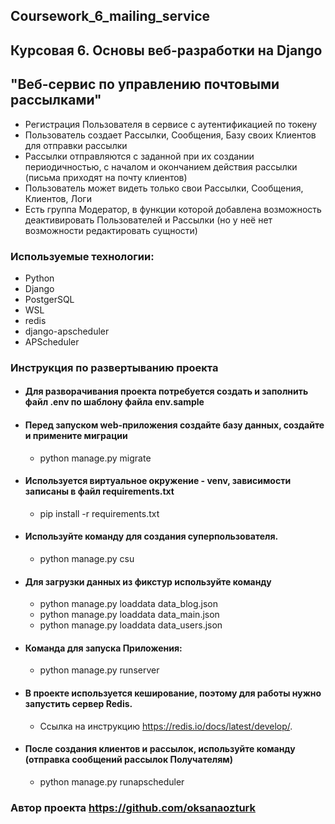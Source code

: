## Coursework_6_mailing_service
## Курсовая 6. Основы веб-разработки на Django
## "Веб-сервис по управлению почтовыми рассылками"

* Регистрация Пользователя в сервисе с аутентификацией по токену
* Пользователь создает Рассылки, Сообщения, Базу своих Клиентов для отправки рассылки
* Рассылки отправляются с заданной при их создании периодичностью, с началом и окончанием действия рассылки 
(письма приходят на почту клиентов)
* Пользователь может видеть только свои Рассылки, Сообщения, Клиентов, Логи
* Есть группа Модератор, в функции которой добавлена возможность деактивировать Пользователей и Рассылки 
(но у неё нет возможности редактировать сущности)

### Используемые технологии:

 - Python
 - Django
 - PostgerSQL
 - WSL
 - redis
 - django-apscheduler
 - APScheduler


### Инструкция по развертыванию проекта

* #### Для разворачивания проекта потребуется создать и заполнить файл .env  по шаблону файла env.sample
* #### Перед запуском web-приложения создайте базу данных, создайте и примените миграции
  - python manage.py migrate
* #### Используется виртуальное окружение - venv, зависимости записаны в файл requirements.txt
  - pip install -r requirements.txt

* #### Используйте команду для создания суперпользователя.
  - python manage.py csu

* #### Для загрузки данных из фикстур используйте команду
  - python manage.py loaddata data_blog.json
  - python manage.py loaddata data_main.json 
  - python manage.py loaddata data_users.json  

* #### Команда для запуска Приложения: 
  - python manage.py runserver
  
* #### В проекте используется кеширование, поэтому для работы нужно запустить сервер Redis. 
  - Ссылка на инструкцию https://redis.io/docs/latest/develop/.

* #### После создания клиентов и рассылок, используйте команду (отправка сообщений рассылок Получателям)
  - python manage.py runapscheduler


### Автор проекта https://github.com/oksanaozturk
